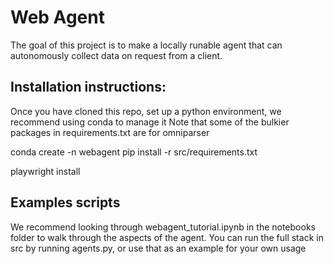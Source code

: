 # Web Agent
The goal of this project is to make a locally runable agent that can autonomously collect data on request from a client.

## Installation instructions:
Once you have cloned this repo, set up a python environment, we recommend using conda to manage it
Note that some of the bulkier packages in requirements.txt are for omniparser

conda create -n webagent
pip install -r  src/requirements.txt

playwright install

## Examples scripts
We recommend looking through webagent_tutorial.ipynb in the notebooks folder to walk through the aspects of the agent. You can run the full stack in src by running agents.py, or use that as an example for your own usage
